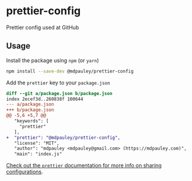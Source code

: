 # prettier-config
Prettier config used at GitHub

## Usage

Install the package using `npm` (or `yarn`)

```sh
npm install --save-dev @mdpauley/prettier-config
```

Add the `prettier` key to your `package.json`

```diff
diff --git a/package.json b/package.json
index 2ecef3d..260838f 100644
--- a/package.json
+++ b/package.json
@@ -5,6 +5,7 @@
   "keywords": [
     "prettier"
   ],
+  "prettier": "@mdpauley/prettier-config",
   "license": "MIT",
   "author": "mdpauley <mdpauley@gmail.com> (https://mdpauley.com)",
   "main": "index.js"
 ```
 
 [Check out the `prettier` documentation for more info on sharing configurations](https://prettier.io/docs/en/configuration.html#sharing-configurations).
